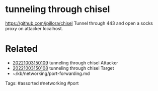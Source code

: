 # tunneling through chisel
https://github.com/jpillora/chisel
Tunnel through 443 and open a socks proxy on attacker localhost.

# Related
- [20221003150109](/zet/20221003150109/README.md) tunneling through chisel Attacker
- [20221003150108](/zet/20221003150108/README.md) tunneling through chisel Target
- ~/kb/networking/port-forwarding.md

Tags:
    #assorted #networking #port
